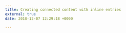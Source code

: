 ```yaml
---
title: Creating connected content with inline entries
external: true
date: 2018-12-07 12:29:18 +0000

---
```

